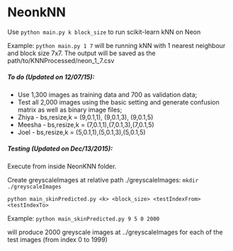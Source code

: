 # NeonkNN

Use `python main.py k block_size` to run scikit-learn kNN on Neon

Example: `python main.py 1 7` will be running kNN with 1 nearest neighbour and block size 7x7. The output will be saved as the path/to/KNNProcessed/neon_1_7.csv

##### To do (Updated on 12/07/15):
  * Use 1,300 images as training data and 700 as validation data;
  * Test all 2,000 images using the basic setting and generate confusion matrix as well as binary image files;
  * Zhiya - bs,resize,k = (9,0.1,1), (9,0.1,3), (9,0.1,5)
  * Meesha - bs,resize,k = (7,0.1,1),(7,0.1,3),(7,0.1,5)
  * Joel - bs,resize,k = (5,0.1,1),(5,0.1,3),(5,0.1,5)

##### Testing (Updated on Dec/13/2015):
 Execute from inside NeonKNN folder.
 
 Create greyscaleImages at relative path ./greyscaleImages: `mkdir ./greyscaleImages`
 
 `python main_skinPredicted.py <k> <block_size> <testIndexFrom> <testIndexTo>`
 
 Example: `python main_skinPredicted.py 9 5 0 2000` 
 
 will produce 2000 greyscale images at ../greyscaleImages for each of the test images (from index 0 to 1999)
